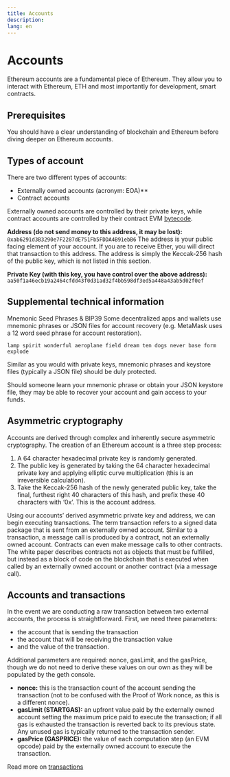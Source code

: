 ```yaml
---
title: Accounts
description:
lang: en
---
```


# Accounts

Ethereum accounts are a fundamental piece of Ethereum. They allow you to interact with Ethereum, ETH and most importantly for development, smart contracts.

## Prerequisites

You should have a clear understanding of blockchain and Ethereum before diving deeper on Ethereum accounts.

## Types of account

There are two different types of accounts:

- Externally owned accounts (acronym: EOA)\*\*
- Contract accounts

Externally owned accounts are controlled by their private keys, while contract accounts are controlled by their contract EVM [bytecode](#).

**Address (do not send money to this address, it may be lost):**
`0xab6291d3B3290e7F2287dE751Fb5FDDA4B91ebB6`
The address is your public facing element of your account. If you are to receive Ether, you will direct that transaction to this address. The address is simply the Keccak-256 hash of the public key, which is not listed in this section.

**Private Key (with this key, you have control over the above address):**
`aa50f1a46ecb19a2464cfdd43f0d31ad32f4bb598df3ed5a448a43ab5d02f0ef`

## Supplemental technical information

Mnemonic Seed Phrases & BIP39
Some decentralized apps and wallets use mnemonic phrases or JSON files for account recovery (e.g. MetaMask uses a 12 word seed phrase for account restoration).

`lamp spirit wonderful aeroplane field dream ten dogs never base form explode`

Similar as you would with private keys, mnemonic phrases and keystore files (typically a JSON file) should be duly protected.

Should someone learn your mnemonic phrase or obtain your JSON keystore file, they may be able to recover your account and gain access to your funds.

## Asymmetric cryptography

Accounts are derived through complex and inherently secure asymmetric cryptography. The creation of an Ethereum account is a three step process:

1. A 64 character hexadecimal private key is randomly generated.
2. The public key is generated by taking the 64 character hexadecimal private key and applying elliptic curve multiplication (this is an irreversible calculation).
3. Take the Keccak-256 hash of the newly generated public key, take the final, furthest right 40 characters of this hash, and prefix these 40 characters with ‘0x’. This is the account address.

Using our accounts’ derived asymmetric private key and address, we can begin executing transactions. The term transaction refers to a signed data package that is sent from an externally owned account. Similar to a transaction, a message call is produced by a contract, not an externally owned account. Contracts can even make message calls to other contracts. The white paper describes contracts not as objects that must be fulfilled, but instead as a block of code on the blockchain that is executed when called by an externally owned account or another contract (via a message call).

## Accounts and transactions

In the event we are conducting a raw transaction between two external accounts, the process is straightforward. First, we need three parameters:

- the account that is sending the transaction
- the account that will be receiving the transaction value
- and the value of the transaction.

Additional parameters are required: nonce, gasLimit, and the gasPrice, though we do not need to derive these values on our own as they will be populated by the geth console.

- **nonce:** this is the transaction count of the account sending the transaction (not to be confused with the Proof of Work nonce, as this is a different nonce).
- **gasLimit (STARTGAS):** an upfront value paid by the externally owned account setting the maximum price paid to execute the transaction; if all gas is exhausted the transaction is reverted back to its previous state. Any unused gas is typically returned to the transaction sender.
- **gasPrice (GASPRICE):** the value of each computation step (an EVM opcode) paid by the externally owned account to execute the transaction.

Read more on [transactions](/en/edn/beginners/blockchain/transactions/)
